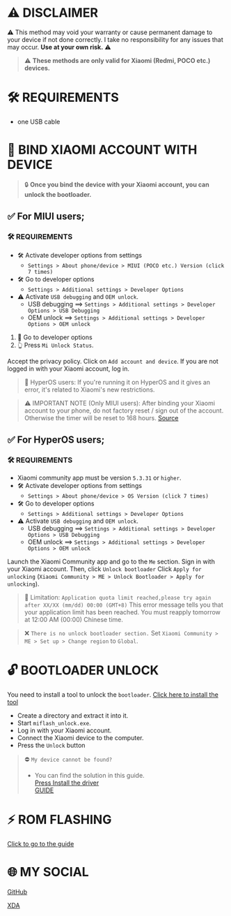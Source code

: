 # ⚠️ DISCLAIMER
⚠️ This method may void your warranty or cause permanent damage to your device if not done correctly. I take no responsibility for any issues that may occur. **Use at your own risk.** ⚠️

> ⚠️ **These methods are only valid for Xiaomi (Redmi, POCO etc.) devices.**

# 🛠️ REQUIREMENTS
- one USB cable

# 📲 BIND XIAOMI ACCOUNT WITH DEVICE

> 🔒 **Once you bind the device with your Xiaomi account, you can unlock the bootloader.**

## ✅ For MIUI users;

### 🛠️ REQUIREMENTS
- 🛠️ Activate developer options from settings
  - `Settings > About phone/device > MIUI (POCO etc.) Version (click 7 times)`
- 🛠️ Go to developer options
  - `Settings > Additional settings > Developer Options`
- ⚠️ Activate `USB debugging` and `OEM unlock`.
  - USB debugging ==> `Settings > Additional settings > Developer Options > USB Debugging`
  - OEM unlock ==> `Settings > Additional settings > Developer Options > OEM unlock`


1. 📲 Go to developer options
2. 👆 Press `Mi Unlock Status`.

Accept the privacy policy. Click on `Add account and device`. If you are not logged in with your Xiaomi account, log in.

> 🚫 HyperOS users: If you're running it on HyperOS and it gives an error, it's related to Xiaomi's new restrictions.

> ⚠️ IMPORTANT NOTE (Only MIUI users): After binding your Xiaomi account to your phone, do not factory reset / sign out of the account. Otherwise the timer will be reset to 168 hours. [Source](https://new.c.mi.com/global/post/101245)

## ✅ For HyperOS users;

### 🛠️ REQUIREMENTS

- Xiaomi community app must be version `5.3.31` or `higher`.
- 🛠️ Activate developer options from settings
  - `Settings > About phone/device > OS Version (click 7 times)`
- 🛠️ Go to developer options
  - `Settings > Additional settings > Developer Options`
- ⚠️ Activate `USB debugging` and `OEM unlock`.
  - USB debugging ==> `Settings > Additional settings > Developer Options > USB Debugging`
  - OEM unlock ==> `Settings > Additional settings > Developer Options > OEM unlock`

Launch the Xiaomi Community app and go to the `Me` section. Sign in with your Xiaomi account. Then, click `Unlock bootloader` Click `Apply for unlocking` (`Xiaomi Community > ME > Unlock Bootloader > Apply for unlocking`).

> 🚫 Limitation: `Application quota limit reached,please try again after XX/XX (mm/dd) 00:00 (GMT+8)` This error message tells you that your application limit has been reached. You must reapply tomorrow at 12:00 AM (00:00) Chinese time.

> ❌ `There is no unlock bootloader section.` Set `Xiaomi Community > ME > Set up > Change region` to `Global`.

# 🔓 BOOTLOADER UNLOCK


You need to install a tool to unlock the `bootloader`. [Click here to install the tool](https://en.miui.com/unlock/download_en.html)

- Create a directory and extract it into it.
- Start `miflash_unlock.exe`.
- Log in with your Xiaomi account.
- Connect the Xiaomi device to the computer.
- Press the `Unlock` button

> ⛔ `My device cannot be found?`
> - You can find the solution in this guide. <br>[Press Install the driver](https://bigota.d.miui.com/tools/xiaomi_usb_driver.rar) <br>[GUIDE](https://developer.android.com/studio/run/oem-usb)

# ⚡ ROM FLASHING

[Click to go to the guide](https://github.com/readonlynux/xiaomi-bootloaderunlock-writingsoftware/blob/main/docs/FLASHSOFTWARE.md)

 # 🌐 MY SOCIAL

[GitHub](https://github.com/readonlynux)

[XDA](https://xdaforums.com/m/readonlynux.13205424/)
